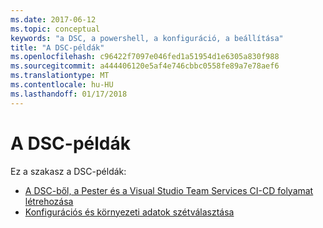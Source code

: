 ```yaml
---
ms.date: 2017-06-12
ms.topic: conceptual
keywords: "a DSC, a powershell, a konfiguráció, a beállítása"
title: "A DSC-példák"
ms.openlocfilehash: c96422f7097e046fed1a51954d1e6305a830f988
ms.sourcegitcommit: a444406120e5af4e746cbbc0558fe89a7e78aef6
ms.translationtype: MT
ms.contentlocale: hu-HU
ms.lasthandoff: 01/17/2018
---
```

# <a name="dsc-examples"></a>A DSC-példák

Ez a szakasz a DSC-példák:

- [A DSC-ből, a Pester és a Visual Studio Team Services CI-CD folyamat létrehozása](dscCiCd.md)
- [Konfigurációs és környezeti adatok szétválasztása](separatingEnvData.md)

